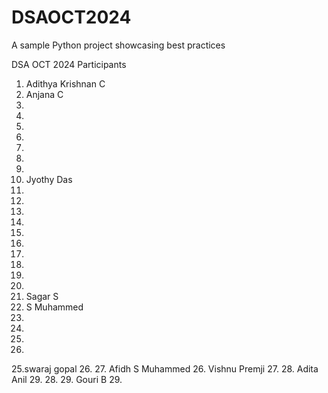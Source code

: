 # DSAOCT2024
A sample Python project showcasing best practices

DSA OCT 2024 Participants


1. Adithya Krishnan C
2. Anjana C
3.
4.
5.
6.
7.
8.
9.
10. Jyothy Das
11.
12.
13.
14.
15.
16.
17.
18.
19.
20.
21. Sagar S
20. S Muhammed
21.
22.
23.
24.
25.swaraj gopal
26.
27. Afidh S Muhammed
26. Vishnu Premji
27.
28. Adita Anil
29.
28.
29. Gouri B
29.
